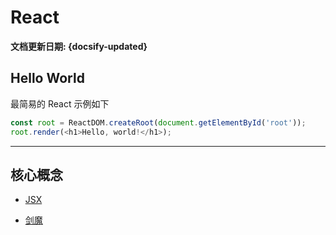 # React<!-- {docsify-ignore} -->

**文档更新日期: {docsify-updated}**

## Hello World

最简易的 React 示例如下

```js
const root = ReactDOM.createRoot(document.getElementById('root'));
root.render(<h1>Hello, world!</h1>);
```

---

## 核心概念

- [JSX](zh-cn/browser-side/react/01-jsx)
<!-- - [JSX](zh-cn/browser-side/react/02-jsx)
- [JSX](zh-cn/browser-side/react/03-jsx)
- [JSX](zh-cn/browser-side/react/04-jsx)
- [JSX](zh-cn/browser-side/react/05-jsx) -->

- [剑魔](https://bbs.colg.cn/thread-8489652-1-1.html)

